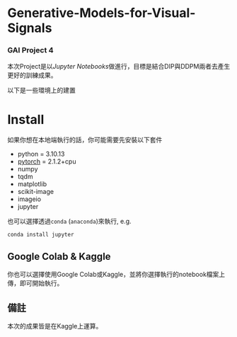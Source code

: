 # Generative-Models-for-Visual-Signals

### GAI Project 4
本次Project是以*Jupyter Notebooks*做進行，目標是結合DIP與DDPM兩者去產生更好的訓練成果。

以下是一些環境上的建置

# Install

如果你想在本地端執行的話，你可能需要先安裝以下套件

- python = 3.10.13
- [pytorch](http://pytorch.org/) = 2.1.2+cpu
- numpy
- tqdm
- matplotlib
- scikit-image
- imageio
- jupyter

也可以選擇透過`conda` (`anaconda`)來執行, e.g.
```
conda install jupyter
```

## Google Colab & Kaggle

你也可以選擇使用Google Colab或Kaggle，並將你選擇執行的notebook檔案上傳，即可開始執行。


## 備註
本次的成果皆是在Kaggle上運算。


